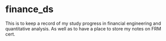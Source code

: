 # finance_ds
This is to keep a record of my study progress in financial engineering and quantitative analysis. As well as to have a place to store my notes on FRM cert.
